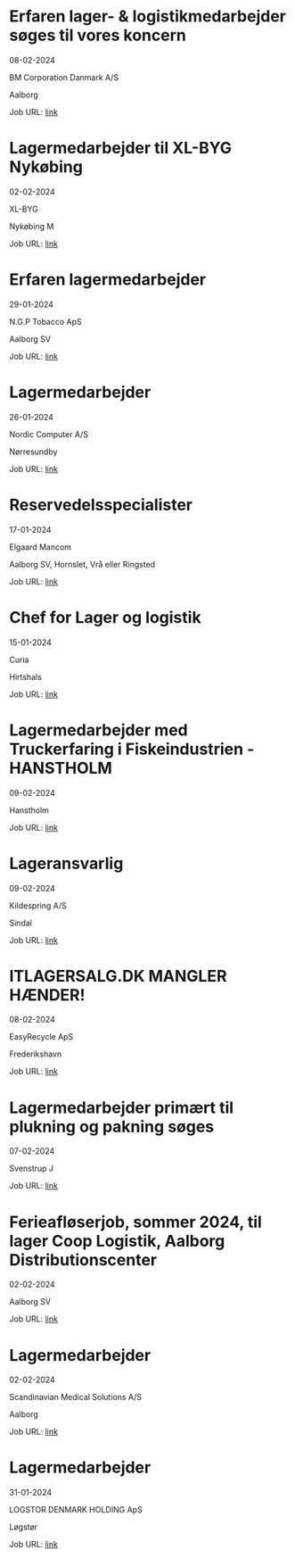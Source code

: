 # Erfaren lager- & logistikmedarbejder søges til vores koncern
08-02-2024

BM Corporation Danmark A/S

Aalborg

Job URL: [link](https://www.jobindex.dk/img/pdf/bm_corporation_20240208sul.pdf)


# Lagermedarbejder til XL-BYG Nykøbing
02-02-2024

XL-BYG

Nykøbing M

Job URL: [link](https://app.elvium.com/da/positions/24894/job_posting?referer_host=www.jobindex.dk)


# Erfaren lagermedarbejder
29-01-2024

N.G.P Tobacco ApS

Aalborg SV

Job URL: [link](https://www.jobindex.dk/jobannonce/501508/erfaren-lagermedarbejder)


# Lagermedarbejder
26-01-2024

Nordic Computer A/S

Nørresundby

Job URL: [link](https://www.jobindex.dk/jobannonce/501354/lagermedarbejder)


# Reservedelsspecialister
17-01-2024

Elgaard Mancom

Aalborg SV, Hornslet, Vrå eller Ringsted

Job URL: [link](https://elgaardmancom.dk/rekruttering/ledige-stillinger/?hr=show-job%2F180167%26locale%3Dda_DK)


# Chef for Lager og logistik
15-01-2024

Curia

Hirtshals

Job URL: [link](https://www.curia.dk/ledige-stillinger?jobid=22141&locale=da_DK)


# Lagermedarbejder med Truckerfaring i Fiskeindustrien - HANSTHOLM
09-02-2024



Hanstholm

Job URL: [link](https://www.nordjyskejob.dk/resultat/lagermedarbejder-med-truckerfaring-i-fiskeindustrien-hanstholm-lja-85322334.aspx?jobId=LJA-85322334&list=SearchResultsJobsIds&index=18&querydesc=SearchJobQueryDescription&viewedfrom=1)


# Lageransvarlig
09-02-2024

Kildespring A/S

Sindal

Job URL: [link](https://www.nordjyskejob.dk/resultat/lageransvarlig-lja-85322400.aspx?jobId=LJA-85322400&list=SearchResultsJobsIds&index=19&querydesc=SearchJobQueryDescription&viewedfrom=1)


# ITLAGERSALG.DK MANGLER HÆNDER!
08-02-2024

EasyRecycle ApS

Frederikshavn

Job URL: [link](https://www.jobindex.dk/jobannonce/r12285407/itlagersalgdk-mangler-haender)


# Lagermedarbejder primært til plukning og pakning søges
07-02-2024



Svenstrup J

Job URL: [link](https://www.jobindex.dk/jobannonce/r12282188/lagermedarbejder-primaert-til-plukning-og-pakning-soeges)


# Ferieafløserjob, sommer 2024, til lager Coop Logistik, Aalborg Distributionscenter
02-02-2024



Aalborg SV

Job URL: [link](https://www.jobindex.dk/jobannonce/r12270319/ferieafloeserjob-sommer-2024-til-lager-coop-logistik-aalborg-distributionscenter)


# Lagermedarbejder
02-02-2024

Scandinavian Medical Solutions A/S

Aalborg

Job URL: [link](https://www.jobindex.dk/jobannonce/r12269852/lagermedarbejder)


# Lagermedarbejder
31-01-2024

LOGSTOR DENMARK HOLDING ApS

Løgstør

Job URL: [link](https://www.jobindex.dk/jobannonce/r12262968/lagermedarbejder)


